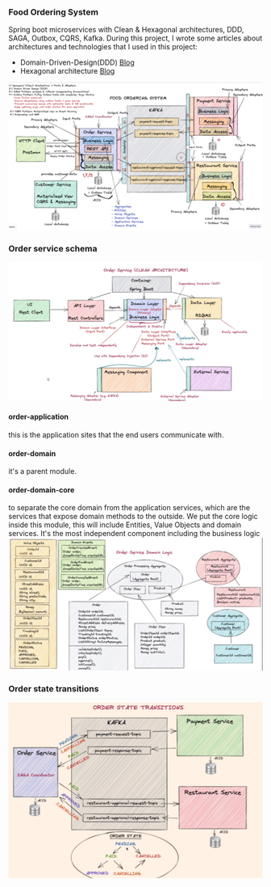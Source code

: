 ### Food Ordering System
Spring boot microservices with Clean & Hexagonal architectures, DDD, SAGA, Outbox, CQRS, Kafka.
During this project, I wrote some articles about architectures and technologies that I used in this project:
- Domain-Driven-Design(DDD) [Blog](https://itaha.hashnode.dev/microservices-domain-driven-design-ddd)
- Hexagonal architecture    [Blog](https://itaha.hashnode.dev/hexagonal-architecture)

![img.png](documents/assets/img_3.png)

### Order service schema
![img.png](documents/assets/img.png)


#### order-application
this is the application sites that the end users communicate with.

#### order-domain
it's a parent module.

#### order-domain-core
to separate the core domain from the application services, which are the services that expose domain methods to the outside.
We put the core logic inside this module, this will include Entities, Value Objects and domain services.
It's the most independent component including the business logic
![img_1.png](documents/assets/img_1.png)


### Order state transitions

![img.png](documents/assets/img_2.png)